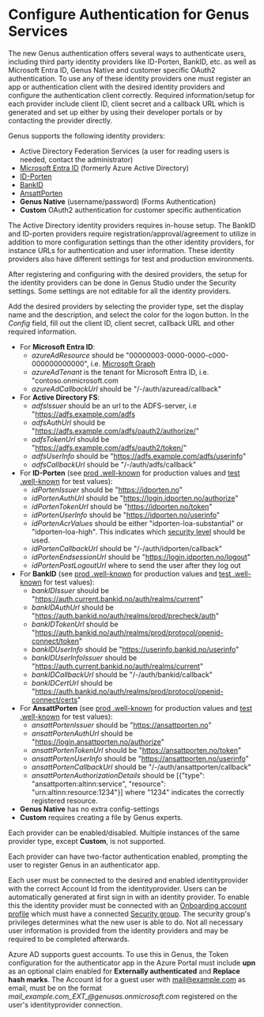 # Configure Authentication for Genus Services

The new Genus authentication offers several ways to authenticate users, including third party identity providers like ID-Porten, BankID, etc. as well as Microsoft Entra ID, Genus Native and customer specific OAuth2 authentication. To use any of these identity providers one must register an app or authentication client with the desired identity providers and configure the authentication client correctly. Required information/setup for each provider include client ID, client secret and a callback URL which is generated and set up either by using their developer portals or by contacting the provider directly.

Genus supports the following identity providers:
<!--
- [Google](https://developers.google.com/identity/protocols/OAuth2)
- [Twitter](https://developer.twitter.com/en/docs/basics/developer-portal/guides/apps)
- [Facebook](https://developers.facebook.com/)
- [Github](https://github.com/settings/developers)
- [Instagram](https://www.instagram.com/developer/authentication/)
- [xID by BankID](https://www.bankid.no/bedrift/kom-i-gang/)-->
- Active Directory Federation Services (a user for reading users is needed, contact the administrator)
- [Microsoft Entra ID](https://portal.azure.com) (formerly Azure Active Directory)
- [ID-Porten](https://samarbeid.digdir.no/)
- [BankID](https://www.bankid.no/bedrift/kom-i-gang/)
- [AnsattPorten](https://samarbeid.digdir.no/)
- __Genus Native__ (username/password) (Forms Authentication)
- __Custom__ OAuth2 authentication for customer specific authentication

<!-- The social media identity providers requires a developer account to register an authentication application.--> The Active Directory identity providers requires in-house setup. The BankID and ID-porten providers require registration/approval/agreement to utilize in addition to more configuration settings than the other identity providers, for instance URLs for authentication and user information. These identity providers also have different settings for test and production environments.

After registering and configuring with the desired providers, the setup for the identity providers can be done in Genus Studio under the Security settings. Some settings are not editable for all the identity providers.

Add the desired providers by selecting the provider type, set the display name and the description, and select the color for the logon button. In the _Config_ field, fill out the client ID, client secret, callback URL and other required information.
- For __Microsoft Entra ID__:
  - _azureAdResource_ should be "00000003-0000-0000-c000-000000000000", i.e. [Microsoft Graph](https://www.shawntabrizi.com/aad/common-microsoft-resources-azure-active-directory/)
  - _azureAdTenant_ is the tenant for Microsoft Entra ID, i.e. "contoso.onmicrosoft.com
  - _azureAdCallbackUrl_ should be "/-/auth/azuread/callback"
- For __Active Directory FS__:
  - _adfsIssuer_ should be an url to the ADFS-server, i.e "https://adfs.example.com/adfs
  - _adfsAuthUrl_ should be "https://adfs.example.com/adfs/oauth2/authorize/"
  - _adfsTokenUrl_ should be "https://adfs.example.com/adfs/oauth2/token/"
  - _adfsUserInfo_ should be "https://adfs.example.com/adfs/userinfo"
  - _adfsCallbackUrl_ should be "/-/auth/adfs/callback"
- For __ID-Porten__ (see [prod .well-known](https://idporten.no/.well-known/openid-configuration) for production values and [test .well-known](https://test.idporten.no/.well-known/openid-configuration) for test values):
  - _idPortenIssuer_ should be "https://idporten.no"
  - _idPortenAuthUrl_ should be "https://login.idporten.no/authorize"
  - _idPortenTokenUrl_ should be "https://idporten.no/token"
  - _idPortenUserInfo_ should be "https://idporten.no/userinfo"
  - _idPortenAcrValues_ should be either "idporten-loa-substantial" or "idporten-loa-high". This indicates which [security level](https://eid.difi.no/en/security-and-privacy/different-levels-security) should be used.
  - _idPortenCallbackUrl_ should be "/-/auth/idporten/callback"
  - _idPortenEndsessionUrl_ should be "https://login.idporten.no/logout"
  - _idPortenPostLogoutUrl_ where to send the user after they log out
- For __BankID__ (see [prod .well-known](https://auth.bankid.no/auth/realms/prod/.well-known/openid-configuration) for production values and [test .well-known](https://auth.current.bankid.no/auth/realms/current/.well-known/openid-configuration) for test values):
  - _bankIDIssuer_ should be "https://auth.current.bankid.no/auth/realms/current"
  - _bankIDAuthUrl_ should be "https://auth.bankid.no/auth/realms/prod/precheck/auth"
  - _bankIDTokenUrl_ should be "https://auth.bankid.no/auth/realms/prod/protocol/openid-connect/token"
  - _bankIDUserInfo_ should be "https://userinfo.bankid.no/userinfo"
  - _bankIDUserInfoIssuer_ should be "https://auth.current.bankid.no/auth/realms/current"
  - _bankIDCallbackUrl_ should be "/-/auth/bankid/callback"
  - _bankIDCertUrl_ should be "https://auth.bankid.no/auth/realms/prod/protocol/openid-connect/certs"
- For __AnsattPorten__ (see [prod .well-known](https://ansattporten.no/.well-known/openid-configuration) for production values and [test .well-known](https://test.ansattporten.no/.well-known/openid-configuration) for test values):
  - _ansattPortenIssuer_ should be "https://ansattporten.no"
  - _ansattPortenAuthUrl_ should be "https://login.ansattporten.no/authorize"
  - _ansattPortenTokenUrl_ should be "https://ansattporten.no/token"
  - _ansattPortenUserInfo_ should be "https://ansattporten.no/userinfo"
  - _ansattPortenCallbackUrl_ should be "/-/auth/ansattporten/callback"
  - _ansattPortenAuthorizationDetails_ should be [{"type": "ansattporten:altinn:service", "resource": "urn:altinn:resource:1234"}] where "1234" indicates the correctly registered resource.
- __Genus Native__ has no extra config-settings
- __Custom__ requires creating a file by Genus experts.

Each provider can be enabled/disabled. Multiple instances of the same provider type, except __Custom__, is not supported.

Each provider can have two-factor authentication enabled, prompting the user to register Genus in an authenticator app.

Each user must be connected to the desired and enabled identityprovider with the correct Account Id from the identityprovider.
Users can be automatically generated at first sign in with an identity provider. To enable this the identity provider must be connected with an [Onboarding account profile](../../defining-an-app-model/security/account-profiles.md) which must have a connected [Security group](../../defining-an-app-model/security/security-groups-and-user-accounts.md). The security group's privileges determines what the new user is able to do. Not all necessary user information is provided from the identity providers and may be required to be completed afterwards.

Azure AD supports guest accounts. To use this in Genus, the Token configuration for the authenticator app in the Azure Portal must include __upn__ as an optional claim enabled for __Externally authenticated__ and __Replace hash marks__. The Account Id for a guest user with mail@example.com as email, must be on the format _mail\_example.com\_EXT\_@genusas.onmicrosoft.com_ registered on the user's identityprovider connection.
